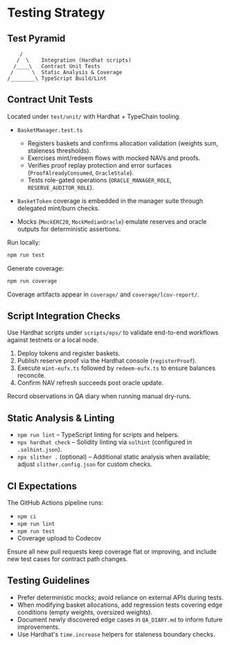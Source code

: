 # Testing Strategy

## Test Pyramid

```
    /
   /  \    Integration (Hardhat scripts)
  /____\   Contract Unit Tests
 /      \  Static Analysis & Coverage
/________\ TypeScript Build/Lint
```

## Contract Unit Tests

Located under `test/unit/` with Hardhat + TypeChain tooling.

- `BasketManager.test.ts`
  - Registers baskets and confirms allocation validation (weights sum, staleness thresholds).
  - Exercises mint/redeem flows with mocked NAVs and proofs.
  - Verifies proof replay protection and error surfaces (`ProofAlreadyConsumed`, `OracleStale`).
  - Tests role-gated operations (`ORACLE_MANAGER_ROLE`, `RESERVE_AUDITOR_ROLE`).

- `BasketToken` coverage is embedded in the manager suite through delegated mint/burn checks.
- Mocks (`MockERC20`, `MockMedianOracle`) emulate reserves and oracle outputs for deterministic assertions.

Run locally:

```bash
npm run test
```

Generate coverage:

```bash
npm run coverage
```

Coverage artifacts appear in `coverage/` and `coverage/lcov-report/`.

## Script Integration Checks

Use Hardhat scripts under `scripts/ops/` to validate end-to-end workflows against testnets or a local node.

1. Deploy tokens and register baskets.
2. Publish reserve proof via the Hardhat console (`registerProof`).
3. Execute `mint-eufx.ts` followed by `redeem-eufx.ts` to ensure balances reconcile.
4. Confirm NAV refresh succeeds post oracle update.

Record observations in QA diary when running manual dry-runs.

## Static Analysis & Linting

- `npm run lint` – TypeScript linting for scripts and helpers.
- `npx hardhat check` – Solidity linting via `solhint` (configured in `.solhint.json`).
- `npx slither .` (optional) – Additional static analysis when available; adjust `slither.config.json` for custom checks.

## CI Expectations

The GitHub Actions pipeline runs:

- `npm ci`
- `npm run lint`
- `npm run test`
- Coverage upload to Codecov

Ensure all new pull requests keep coverage flat or improving, and include new test cases for contract path changes.

## Testing Guidelines

- Prefer deterministic mocks; avoid reliance on external APIs during tests.
- When modifying basket allocations, add regression tests covering edge conditions (empty weights, oversized weights).
- Document newly discovered edge cases in `QA_DIARY.md` to inform future improvements.
- Use Hardhat's `time.increase` helpers for staleness boundary checks.
